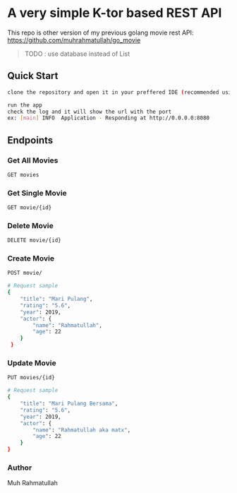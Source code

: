 # A very simple K-tor based REST API


This repo is other version of my previous golang movie rest API: https://github.com/muhrahmatullah/go_movie
> TODO : use database instead of List

## Quick Start


``` bash
clone the repository and open it in your preffered IDE (recommended using intellij)
```

``` bash
run the app
check the log and it will show the url with the port
ex: [main] INFO  Application - Responding at http://0.0.0.0:8080
```

## Endpoints

### Get All Movies
``` bash
GET movies
```
### Get Single Movie

``` bash
GET movie/{id}
```

### Delete Movie

``` bash
DELETE movie/{id}
```

### Create Movie

``` bash
POST movie/

# Request sample
{
 	"title": "Mari Pulang",
 	"rating": "5.6",
 	"year": 2019,
 	"actor": {
 		"name": "Rahmatullah",
 		"age": 22
 	}
 }
```

### Update Movie

``` bash
PUT movies/{id}

# Request sample
{
	"title": "Mari Pulang Bersama",
	"rating": "5.6",
	"year": 2019,
	"actor": {
		"name": "Rahmatullah aka matx",
		"age": 22
	}
}

```
### Author

Muh Rahmatullah
